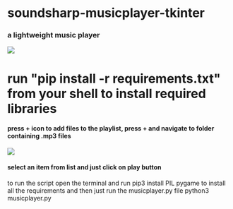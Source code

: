 # soundsharp-musicplayer-tkinter
<h3>a lightweight music player</h3>

<img src="https://i.imgur.com/YXOVLJH.png">

<h1>run "pip install -r requirements.txt" from your shell to install required libraries</h1>

<h4>press + icon to add files to the playlist, press + and navigate to folder containing .mp3 files</h4>

<img src="https://i.imgur.com/wE8WM0y.png">

<h4>select an item from list and just click on play button</h4>

to run the script open the terminal and run 
pip3 install PIL pygame
to install all the requirements
and then just run the musicplayer.py file
python3 musicplayer.py


